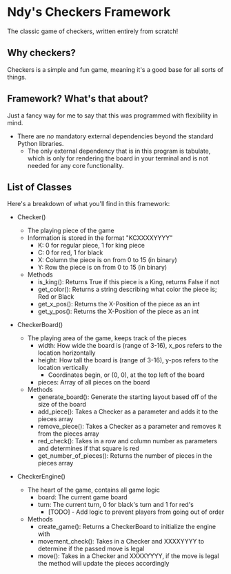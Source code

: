 # Ndy's Checkers Framework
The classic game of checkers, written entirely from scratch!

## Why checkers?
Checkers is a simple and fun game, meaning it's a good base for all sorts of things.

## Framework? What's that about?
Just a fancy way for me to say that this was programmed with flexibility in mind. 

- There are *no* mandatory external dependencies beyond the standard Python libraries.
  - The only external dependency that is in this program is tabulate, which is only for rendering the board in your terminal and is not needed for any core functionality.

## List of Classes
Here's a breakdown of what you'll find in this framework:

- Checker()
  - The playing piece of the game
  - Information is stored in the format "KCXXXXYYYY"
    - K: 0 for regular piece, 1 for king piece
    - C: 0 for red, 1 for black
    - X: Column the piece is on from 0 to 15 (in binary)
    - Y: Row the piece is on from 0 to 15 (in binary)
  - Methods
    - is_king(): Returns True if this piece is a King, returns False if not
    - get_color(): Returns a string describing what color the piece is; Red or Black
    - get_x_pos(): Returns the X-Position of the piece as an int
    - get_y_pos(): Returns the X-Position of the piece as an int

- CheckerBoard()
  - The playing area of the game, keeps track of the pieces
    - width: How wide the board is (range of 3-16), x_pos refers to the location horizontally
    - height: How tall the board is (range of 3-16), y-pos refers to the location vertically
      - Coordinates begin, or (0, 0), at the top left of the board
    - pieces: Array of all pieces on the board
  - Methods
    - generate_board(): Generate the starting layout based off of the size of the board
    - add_piece(): Takes a Checker as a parameter and adds it to the pieces array
    - remove_piece(): Takes a Checker as a parameter and removes it from the pieces array
    - red_check(): Takes in a row and column number as parameters and determines if that square is red
    - get_number_of_pieces(): Returns the number of pieces in the pieces array

- CheckerEngine()
  - The heart of the game, contains all game logic
    - board: The current game board
    - turn: The current turn, 0 for black's turn and 1 for red's 
      - [TODO] - Add logic to prevent players from going out of order
  - Methods
    - create_game(): Returns a CheckerBoard to initialize the engine with
    - movement_check(): Takes in a Checker and XXXXYYYY to determine if the passed move is legal
    - move(): Takes in a Checker and XXXXYYYY, if the move is legal the method will update the pieces accordingly
